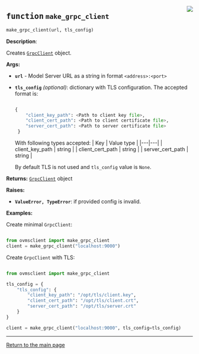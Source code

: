<a href="../../../../client/python/lib/ovmsclient/tfs_compat/grpc/serving_client.py#L123"><img align="right" style="float:right;" src="https://img.shields.io/badge/-source-cccccc?style=flat-square"></a>

## <kbd>function</kbd> `make_grpc_client`

```python
make_grpc_client(url, tls_config)
```

**Description**:

Creates [`GrpcClient`](grpc_client.md) object. 


**Args:**
 
 - <b>`url`</b> - Model Server URL as a string in format `<address>:<port>`
 - <b>`tls_config`</b> <i>(optional)</i>: dictionary with TLS configuration. The accepted format is: 

    ```python

    {                   
        "client_key_path": <Path to client key file>,
        "client_cert_path": <Path to client certificate file>,
        "server_cert_path": <Path to server certificate file>             
     }                       

    ```

    With following types accepted: 
    | Key | Value type |
    |---|---|
    | client_key_path | string |
    | client_cert_path | string |
    | server_cert_path | string |
                                    
    By default TLS is not used and `tls_config` value is `None`.


**Returns:**
 [`GrpcClient`](grpc_client.md) object 



**Raises:**
 
 - <b>`ValueError, TypeError`</b>:   if provided config is invalid. 



**Examples:**

 Create minimal `GrpcClient`: 

```python

from ovmsclient import make_grpc_client
client = make_grpc_client("localhost:9000")

```

Create `GrpcClient` with TLS:

```python

from ovmsclient import make_grpc_client

tls_config = {
    "tls_config": {
        "client_key_path": "/opt/tls/client.key",
        "client_cert_path": "/opt/tls/client.crt",
        "server_cert_path": "/opt/tls/server.crt"    
    }
}

client = make_grpc_client("localhost:9000", tls_config=tls_config)

```

---

<a href="README.md">Return to the main page</a>
